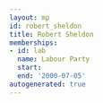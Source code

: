 ```yaml
---
layout: mp
id: robert_sheldon
title: Robert Sheldon
memberships:
- id: lab
  name: Labour Party
  start: 
  end: '2000-07-05'
autogenerated: true
---
```

